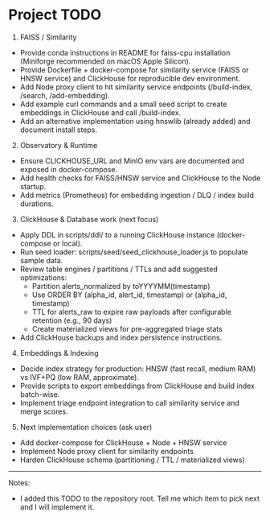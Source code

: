 Project TODO
==========

1) FAISS / Similarity
- Provide conda instructions in README for faiss-cpu installation (Miniforge recommended on macOS Apple Silicon).
- Provide Dockerfile + docker-compose for similarity service (FAISS or HNSW service) and ClickHouse for reproducible dev environment.
- Add Node proxy client to hit similarity service endpoints (/build-index, /search, /add-embedding).
- Add example curl commands and a small seed script to create embeddings in ClickHouse and call /build-index.
- Add an alternative implementation using hnswlib (already added) and document install steps.

2) Observatory & Runtime
- Ensure CLICKHOUSE_URL and MinIO env vars are documented and exposed in docker-compose.
- Add health checks for FAISS/HNSW service and ClickHouse to the Node startup.
- Add metrics (Prometheus) for embedding ingestion / DLQ / index build durations.

3) ClickHouse & Database work (next focus)
- Apply DDL in scripts/ddl/ to a running ClickHouse instance (docker-compose or local).
- Run seed loader: scripts/seed/seed_clickhouse_loader.js to populate sample data.
- Review table engines / partitions / TTLs and add suggested optimizations:
  - Partition alerts_normalized by toYYYYMM(timestamp)
  - Use ORDER BY (alpha_id, alert_id, timestamp) or (alpha_id, timestamp)
  - TTL for alerts_raw to expire raw payloads after configurable retention (e.g., 90 days)
  - Create materialized views for pre-aggregated triage stats
- Add ClickHouse backups and index persistence instructions.

4) Embeddings & Indexing
- Decide index strategy for production: HNSW (fast recall, medium RAM) vs IVF+PQ (low RAM, approximate).
- Provide scripts to export embeddings from ClickHouse and build index batch-wise.
- Implement triage endpoint integration to call similarity service and merge scores.

5) Next implementation choices (ask user)
- Add docker-compose for ClickHouse + Node + HNSW service
- Implement Node proxy client for similarity endpoints
- Harden ClickHouse schema (partitioning / TTL / materialized views)

---

Notes:
- I added this TODO to the repository root. Tell me which item to pick next and I will implement it.
